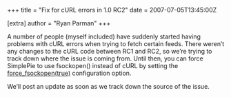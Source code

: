 +++
title = "Fix for cURL errors in 1.0 RC2"
date = 2007-07-05T13:45:00Z

[extra]
author = "Ryan Parman"
+++

A number of people (myself included) have suddenly started having problems with cURL errors when trying to fetch certain feeds. There weren’t any changes to the cURL code between RC1 and RC2, so we’re trying to track down where the issue is coming from. Until then, you can force SimplePie to use fsockopen() instead of cURL by setting the [force_fsockopen(true)](/wiki/reference/simplepie/force_fsockopen) configuration option.

We’ll post an update as soon as we track down the source of the issue.
